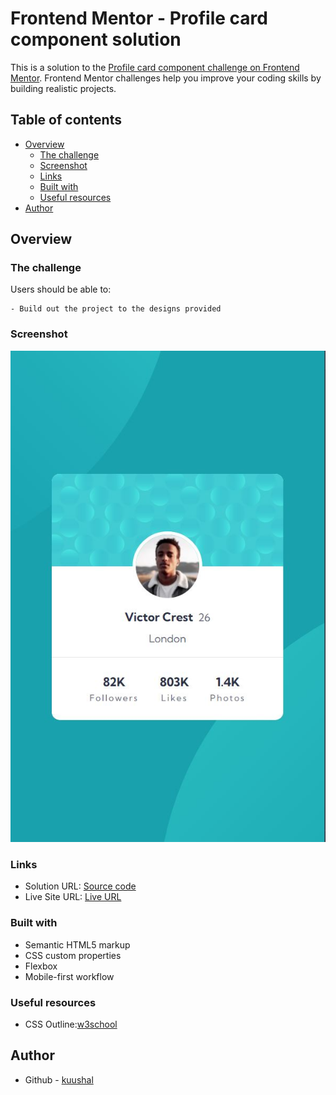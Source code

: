 # Frontend Mentor - Profile card component solution

This is a solution to the [Profile card component challenge on Frontend Mentor](https://www.frontendmentor.io/challenges/profile-card-component-cfArpWshJ). Frontend Mentor challenges help you improve your coding skills by building realistic projects. 
## Table of contents

- [Overview](#overview)
  - [The challenge](#the-challenge)
  - [Screenshot](#screenshot)
  - [Links](#links)
  - [Built with](#built-with)
  - [Useful resources](#useful-resources)
- [Author](#author)


## Overview

### The challenge

Users should be able to:

    - Build out the project to the designs provided

### Screenshot

![](./screenshot.JPG)

### Links

- Solution URL: [Source code](https://github.com/kuushal/frontend-mentor/tree/main/3-column-preview-card-component)
- Live Site URL: [Live URL](https://kuushal.github.io/frontend-mentor/3-column-preview-card-component/)

### Built with

- Semantic HTML5 markup
- CSS custom properties
- Flexbox
- Mobile-first workflow

### Useful resources

- CSS Outline:[w3school](https://www.w3schools.com/css/css_outline.asp)

## Author

- Github - [kuushal](https://www.github.com/kuushal)